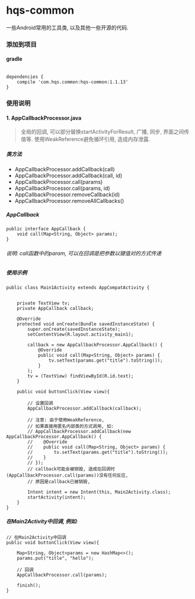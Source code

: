 # hqs-common
一些Android常用的工具类, 以及其他一些开源的代码.
 
### 添加到项目

#### gradle

```

dependencies {
    compile 'com.hqs.common:hqs-common:1.1.13'
}

```

### 使用说明

#### 1. AppCallbackProcessor.java
>  全局的回调, 可以部分替换startActivityForResult, 广播, 同步, 界面之间传值等. 使用WeakReference避免循环引用, 造成内存泄露.

##### 类方法
- AppCallbackProcessor.addCallback(call)
- AppCallbackProcessor.addCallback(call, id)
- AppCallbackProcessor.call(params)
- AppCallbackProcessor.call(params, id)
- AppCallbackProcessor.removeCallback(id)
- AppCallbackProcessor.removeAllCallbacks()
##### AppCallback


```
public interface AppCallback {
    void call(Map<String, Object> params);
}
```
###### 说明: call函数中的param, 可以在回调是把参数以键值对的方式传递

##### 使用示例


```
public class Main1Activity extends AppCompatActivity {

 
    private TextView tv;
    private AppCallback callback;

    @Override
    protected void onCreate(Bundle savedInstanceState) {
        super.onCreate(savedInstanceState);
        setContentView(R.layout.activity_main1);

        callback = new AppCallbackProcessor.AppCallback() {
            @Override
            public void call(Map<String, Object> params) {
                tv.setText(params.get("title").toString());
            }
        );
        tv = (TextView) findViewById(R.id.text);
    }

    public void buttonClick(View view){

        // 设置回调
        AppCallbackProcessor.addCallback(callback);
        
        // 注意: 由于使用WeakReference,
        // 如果直接用匿名内部类的方式调用, 如:
        // AppCallbackProcessor.addCallback(new  AppCallbackProcessor.AppCallback() {
        //    @Override
        //    public void call(Map<String, Object> params) {
        //        tv.setText(params.get("title").toString());
        //    }
        // });
        // callback可能会被销毁, 造成在回调时(AppCallbackProcessor.call(params))没有任何反应, 
        // 原因是callback已被销毁, 
        
        Intent intent = new Intent(this, Main2Activity.class);
        startActivity(intent);
    } 
}
```
##### 在Main2Activity中回调, 例如:
```
// 在Main2Activity中回调
public void buttonClick(View view){

    Map<String, Object>params = new HashMap<>();
    params.put("title", "hello");
    
    // 回调
    AppCallbackProcessor.call(params);
    
    finish();
}


```




